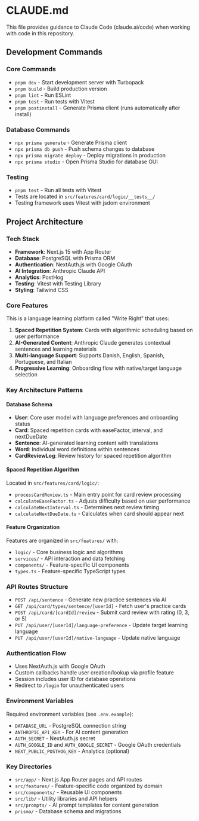 # CLAUDE.md

This file provides guidance to Claude Code (claude.ai/code) when working with code in this repository.

## Development Commands

### Core Commands
- `pnpm dev` - Start development server with Turbopack
- `pnpm build` - Build production version
- `pnpm lint` - Run ESLint
- `pnpm test` - Run tests with Vitest
- `pnpm postinstall` - Generate Prisma client (runs automatically after install)

### Database Commands
- `npx prisma generate` - Generate Prisma client
- `npx prisma db push` - Push schema changes to database
- `npx prisma migrate deploy` - Deploy migrations in production
- `npx prisma studio` - Open Prisma Studio for database GUI

### Testing
- `pnpm test` - Run all tests with Vitest
- Tests are located in `src/features/card/logic/__tests__/`
- Testing framework uses Vitest with jsdom environment

## Project Architecture

### Tech Stack
- **Framework**: Next.js 15 with App Router
- **Database**: PostgreSQL with Prisma ORM
- **Authentication**: NextAuth.js with Google OAuth
- **AI Integration**: Anthropic Claude API
- **Analytics**: PostHog
- **Testing**: Vitest with Testing Library
- **Styling**: Tailwind CSS

### Core Features
This is a language learning platform called "Write Right" that uses:
1. **Spaced Repetition System**: Cards with algorithmic scheduling based on user performance
2. **AI-Generated Content**: Anthropic Claude generates contextual sentences and learning materials
3. **Multi-language Support**: Supports Danish, English, Spanish, Portuguese, and Italian
4. **Progressive Learning**: Onboarding flow with native/target language selection

### Key Architecture Patterns

#### Database Schema
- **User**: Core user model with language preferences and onboarding status
- **Card**: Spaced repetition cards with easeFactor, interval, and nextDueDate
- **Sentence**: AI-generated learning content with translations
- **Word**: Individual word definitions within sentences
- **CardReviewLog**: Review history for spaced repetition algorithm

#### Spaced Repetition Algorithm
Located in `src/features/card/logic/`:
- `processCardReview.ts` - Main entry point for card review processing
- `calculateEaseFactor.ts` - Adjusts difficulty based on user performance
- `calculateNextInterval.ts` - Determines next review timing
- `calculateNextDueDate.ts` - Calculates when card should appear next

#### Feature Organization
Features are organized in `src/features/` with:
- `logic/` - Core business logic and algorithms
- `services/` - API interaction and data fetching
- `components/` - Feature-specific UI components
- `types.ts` - Feature-specific TypeScript types

### API Routes Structure
- `POST /api/sentence` - Generate new practice sentences via AI
- `GET /api/card/types/sentence/[userId]` - Fetch user's practice cards
- `POST /api/card/[cardId]/review` - Submit card review with rating (0, 3, or 5)
- `PUT /api/user/[userId]/language-preference` - Update target learning language
- `PUT /api/user/[userId]/native-language` - Update native language

### Authentication Flow
- Uses NextAuth.js with Google OAuth
- Custom callbacks handle user creation/lookup via profile feature
- Session includes user ID for database operations
- Redirect to `/login` for unauthenticated users

### Environment Variables
Required environment variables (see `.env.example`):
- `DATABASE_URL` - PostgreSQL connection string
- `ANTHROPIC_API_KEY` - For AI content generation
- `AUTH_SECRET` - NextAuth.js secret
- `AUTH_GOOGLE_ID` and `AUTH_GOOGLE_SECRET` - Google OAuth credentials
- `NEXT_PUBLIC_POSTHOG_KEY` - Analytics (optional)

### Key Directories
- `src/app/` - Next.js App Router pages and API routes
- `src/features/` - Feature-specific code organized by domain
- `src/components/` - Reusable UI components
- `src/lib/` - Utility libraries and API helpers
- `src/prompts/` - AI prompt templates for content generation
- `prisma/` - Database schema and migrations